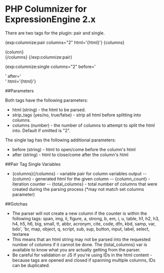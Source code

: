 # PHP Columnizer for ExpressionEngine 2.x

There are two tags for the plugin: pair and single.

{exp:columnize:pair columns="2" html='{html}'}
{columns}
	<div class="col col-{column_count}{if column_count == total_columns} last{/if}">{column}</div>
{/columns}
{/exp:columnize:pair}

{exp:columnize:single columns="2" before='<div class="col">' after='</div>' html='{html}'}

##Parameters

Both tags have the following parameters:

- html (string) - the html to be parsed.
- strip_tags (yes/no, true/false) - strip all html before splitting into columns.
- columns (number) - the number of columns to attempt to split the html into. Default if omitted is "2".

The single tag has the following additional parameters:

- before (string) -  html to open/come before the column's html
- after (string) - html to close/come after the column's html

##Pair Tag Single Variables

- {columns}{/columns} - variable pair for column variables output
-- {column} - generated html for the given column
-- {column_count} - iteration counter
-- {total_columns} - total number of columns that were created during the parsing process (*may not match set columns parameter)

##Gotchas

- The parser will not create a new column if the counter is within the following tags: span, img, li, figure, a, strong, b, em, i, u, table, h1, h2, h3, h4, h5, h6, big, small, tt, abbr, acronym, cite, code, dfn, kbd, samp, var, bdo', 'br, map, object, q, script, sub, sup, button, input, label, select, textarea
- This means that an html string may not be parsed into the requested number of columns if it cannot be done. The {total_columns} var is available to know what you are actually getting from the parser.
- Be careful for validation or JS if you're using IDs in the html content - because tags are opened and closed if spanning multiple columns, IDs can be duplicated.
